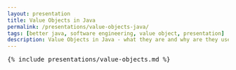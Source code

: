 ```yaml
---
layout: presentation
title: Value Objects in Java
permalink: /presentations/value-objects-java/
tags: [better java, software engineering, value object, presentation]
description: Value Objects in Java - what they are and why are they useful
---
```


<pre>{% include presentations/value-objects.md %}</pre>
